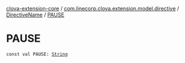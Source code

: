 [clova-extension-core](../../index.md) / [com.linecorp.clova.extension.model.directive](../index.md) / [DirectiveName](index.md) / [PAUSE](./-p-a-u-s-e.md)

# PAUSE

`const val PAUSE: `[`String`](https://kotlinlang.org/api/latest/jvm/stdlib/kotlin/-string/index.html)